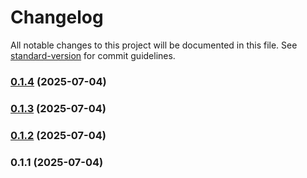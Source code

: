 # Changelog

All notable changes to this project will be documented in this file. See [standard-version](https://github.com/conventional-changelog/standard-version) for commit guidelines.

### [0.1.4](https://github.com/mehdiasadli/clyent/compare/v0.1.3...v0.1.4) (2025-07-04)

### [0.1.3](https://github.com/mehdiasadli/clyent/compare/v0.1.2...v0.1.3) (2025-07-04)

### [0.1.2](https://github.com/mehdiasadli/clyent/compare/v0.1.1...v0.1.2) (2025-07-04)

### 0.1.1 (2025-07-04)
